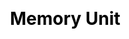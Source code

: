 ---
permalink: /projects/Memory-Unit
layout: project
css:
  - project

title: Memory Unit
image: /assets/img/Projects/MU/MU.jpg
description: Computer Memory made without using any Microcontrollers. Practical Demonstration of the SR Latch.
---